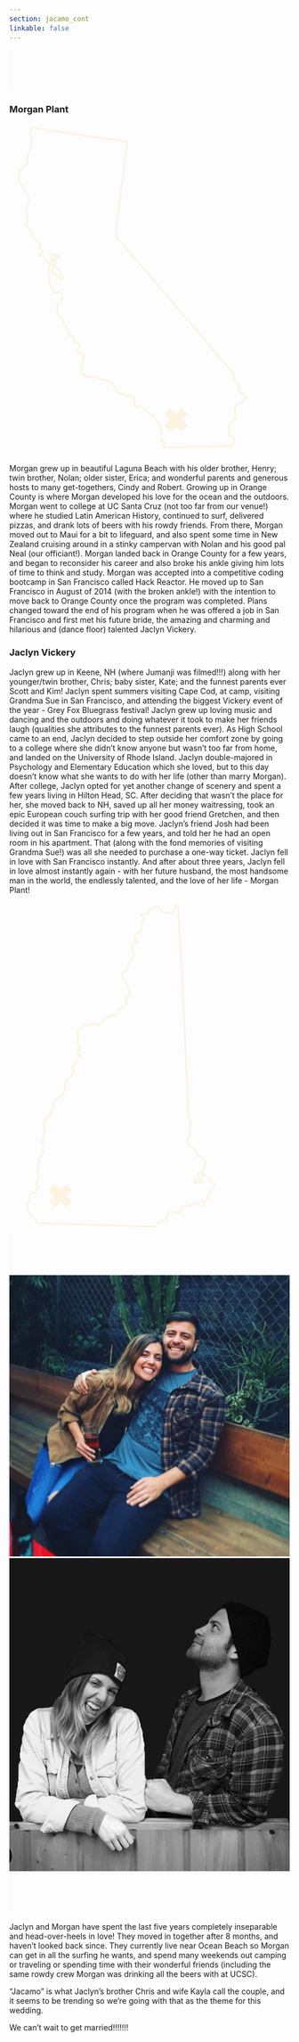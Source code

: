 ```yaml
---
section: jacamo_cont
linkable: false
---
```


<div class="line-wrap"><svg height="5%" width="6%" class="line-4 line" xmlns="http://www.w3.org/2000/svg" viewBox="0 0 30 70" xmlns:xlink="http://www.w3.org/1999/xlink"><path d="M2.48 68.92L2.48 0" opacity="1" fill-opacity="0" stroke="#fcf3e0" stroke-opacity="1"></path></svg></div>

### Morgan Plant
<div class="morgan-about">
  <div class="line-wrap ca"><svg height="100%" width="100%" class="california" xmlns="http://www.w3.org/2000/svg" viewBox="0 0 170 200" xmlns:xlink="http://www.w3.org/1999/xlink"><path d="M90.36 181.35C91.25 182.88 91.84 184.29 92.15 185.81C92.45 187.34 92.49 188.94 92.33 189.98C92.17 191.01 91.82 191.46 91.84 191.73C91.87 191.98 92.29 192.05 92.77 192.17C93.23 192.31 93.76 192.5 94.06 192.82C94.36 193.14 94.46 193.6 94.3 193.91C94.14 194.25 93.72 194.44 93.51 194.76C93.3 195.08 93.3 195.54 93.47 195.76C93.65 195.99 94 195.99 100.49 195.87C106.99 195.76 119.61 195.54 125.92 195.43C132.23 195.31 131.61 195.22 132.25 195.2C132.25 195.11 132.26 194.9 132.26 194.72C132.28 194.55 132.26 194.37 132.42 194.48C132.58 194.57 132.91 194.92 133.13 195.15C133.32 195.38 133.39 195.5 133.51 195.5C133.64 195.48 133.8 195.34 133.95 195.45C134.13 195.55 134.31 195.89 134.43 196.08C134.55 196.28 134.61 196.31 134.68 196.17C134.73 196.01 134.8 195.69 134.84 195.34C134.89 194.99 134.92 194.62 134.99 194.37C135.08 194.14 135.19 194.05 135.42 193.81C135.66 193.58 136.05 193.19 136.26 192.87C136.49 192.54 136.55 192.27 136.46 192.06C136.37 191.85 136.14 191.68 136.1 191.48C136.07 191.31 136.25 191.09 136.28 190.9C136.3 190.72 136.18 190.53 136.07 190.3C135.96 190.07 135.86 189.81 135.72 189.61C135.58 189.42 135.38 189.3 135.14 189.28C134.89 189.24 134.57 189.3 134.36 189.35C134.13 189.42 134.03 189.47 133.94 189.38C133.85 189.28 133.76 189.03 133.62 189C133.48 188.96 133.28 189.16 133.2 189.17C133.11 189.17 133.13 189 133.14 188.82C133.16 188.66 133.18 188.5 133.07 188.38C132.97 188.26 132.74 188.19 132.77 187.89C132.81 187.57 133.13 187.04 133.3 186.65C133.46 186.27 133.48 186.04 133.43 185.84C133.37 185.63 133.27 185.45 133.28 185.24C133.32 185.03 133.48 184.77 133.3 184.59C133.14 184.42 132.63 184.31 132.56 184.17C132.49 184.03 132.84 183.83 132.99 183.57C133.14 183.3 133.07 182.95 133.04 182.69C133 182.41 133 182.19 133.23 182.16C133.46 182.14 133.92 182.28 134.15 182.18C134.38 182.07 134.4 181.72 134.5 181.44C134.61 181.15 134.8 180.94 135.22 180.47C135.66 180.01 136.32 179.27 136.55 178.69C136.77 178.11 136.56 177.65 136.58 177.35C136.6 177.07 136.83 176.94 136.92 176.73C137 176.52 136.95 176.22 136.92 175.78C136.88 175.32 136.88 174.7 136.93 174.25C136.99 173.79 137.07 173.49 137 173.17C136.95 172.85 136.72 172.54 136.83 172.2C136.93 171.89 137.37 171.57 137.62 171.27C137.88 170.99 137.97 170.72 138.01 170.41C138.06 170.09 138.08 169.72 138.45 169.4C138.82 169.08 139.54 168.8 140.09 168.59C140.63 168.36 140.99 168.2 141.23 168.22C141.46 168.24 141.6 168.43 141.78 168.31C141.96 168.17 142.18 167.73 142.34 167.3C142.5 166.88 142.59 166.49 142.68 166.35C142.77 166.21 142.82 166.3 143.05 166.35C143.28 166.4 143.66 166.42 143.75 166.26C143.86 166.11 143.66 165.77 143.45 165.42C143.26 165.05 143.05 164.68 142.75 164.5C142.43 164.31 142.03 164.31 141.81 164.17C141.59 164.01 141.53 163.71 141.36 163.58C141.2 163.46 140.9 163.51 140.65 163.39C140.4 163.25 140.19 162.92 140 162.72C139.81 162.53 139.63 162.47 139.54 162.23C139.47 161.98 139.49 161.56 139.51 161.26C139.52 160.98 139.56 160.82 139.44 160.61C139.31 160.4 139.01 160.1 138.85 159.48C138.71 158.84 138.7 157.88 138.5 157.36C138.33 156.84 137.97 156.78 137.6 156.71C137.25 156.64 136.9 156.59 136.79 156.13C136.67 155.67 136.81 154.84 136.72 154.42C136.63 154 136.35 154 136.21 153.5C136.05 152.99 136.05 151.99 135.96 151.46C135.86 150.93 135.66 150.86 134.01 148.99C132.35 147.13 129.21 143.44 117.41 129.66C105.62 115.86 85.14 91.98 74.85 79.98C64.54 68 64.4 67.91 64.34 67.82C64.31 67.73 64.34 67.66 64.4 67.28C64.47 66.91 64.54 66.22 65.74 56.76C66.93 47.27 69.23 29.02 70.41 19.94C71.57 10.87 71.62 10.97 71.52 11.01C71.41 11.04 71.15 10.99 69.4 10.72C67.67 10.48 64.49 10 54.86 8.57C45.24 7.13 29.19 4.73 21.2 3.53C13.22 2.34 13.31 2.35 13.34 2.44C13.4 2.53 13.4 2.69 13.38 3.04C13.34 3.39 13.27 3.92 13.11 4.36C12.96 4.82 12.71 5.17 12.52 5.42C12.3 5.65 12.15 5.77 12.18 6C12.23 6.23 12.46 6.58 12.71 6.99C12.96 7.38 13.2 7.8 13.38 8.5C13.57 9.21 13.7 10.2 13.61 11.34C13.52 12.49 13.22 13.79 12.92 14.74C12.64 15.69 12.36 16.29 12.25 16.75C12.15 17.21 12.22 17.51 12.04 17.74C11.88 17.98 11.48 18.14 11.28 18.39C11.09 18.65 11.11 19.01 11.18 19.52C11.25 20.01 11.37 20.66 11.33 21.23C11.3 21.79 11.09 22.27 10.96 22.65C10.84 23.02 10.81 23.31 10.89 23.57C10.96 23.84 11.16 24.1 11.16 24.35C11.16 24.61 10.96 24.88 10.74 24.93C10.52 25 10.26 24.88 10.05 24.95C9.84 25.02 9.68 25.3 9.31 25.65C8.96 26 8.39 26.44 7.97 26.85C7.55 27.27 7.26 27.68 6.91 28.29C6.56 28.89 6.14 29.7 5.92 30.22C5.71 30.71 5.71 30.92 5.77 31.29C5.82 31.64 5.92 32.17 5.92 32.66C5.92 33.16 5.82 33.62 5.77 33.93C5.71 34.25 5.71 34.41 5.8 34.73C5.91 35.04 6.12 35.5 6.44 35.89C6.74 36.26 7.16 36.56 7.35 36.88C7.53 37.19 7.48 37.53 7.7 37.74C7.92 37.97 8.41 38.06 8.69 38.23C8.99 38.41 9.08 38.67 8.99 38.94C8.92 39.19 8.66 39.45 8.66 39.68C8.66 39.91 8.92 40.1 9.24 40.38C9.55 40.68 9.92 41.07 10.05 41.35C10.15 41.65 10.03 41.86 10.14 42.02C10.22 42.16 10.54 42.23 10.65 42.46C10.75 42.67 10.65 43.03 10.77 43.29C10.91 43.56 11.28 43.71 11.51 44.3C11.74 44.88 11.85 45.88 11.88 46.66C11.9 47.43 11.88 48 11.69 48.67C11.49 49.32 11.16 50.06 10.86 50.68C10.56 51.31 10.31 51.84 10.26 52.35C10.21 52.86 10.37 53.37 10.56 54.5C10.75 55.63 10.98 57.35 11.05 58.34C11.11 59.33 11.02 59.56 10.81 59.75C10.58 59.93 10.24 60.07 10.08 60.23C9.92 60.4 9.94 60.61 9.98 60.9C10.03 61.18 10.12 61.53 10.29 61.78C10.47 62.02 10.74 62.15 10.86 62.27C10.98 62.41 10.95 62.54 11.11 62.78C11.25 63.03 11.56 63.4 11.79 63.58C12.02 63.75 12.15 63.75 12.32 64.03C12.5 64.33 12.73 64.91 12.96 65.27C13.19 65.62 13.41 65.71 13.61 65.95C13.8 66.18 13.96 66.55 14.08 66.96C14.22 67.36 14.35 67.79 14.47 68.16C14.61 68.53 14.77 68.81 15.04 69.18C15.3 69.53 15.65 69.97 16.06 70.38C16.46 70.8 16.9 71.19 17.26 71.45C17.63 71.73 17.87 71.89 18.05 71.98C18.23 72.05 18.33 72.05 18.42 72.18C18.51 72.3 18.58 72.56 18.6 72.84C18.6 73.13 18.56 73.46 18.52 73.74C18.49 74.04 18.45 74.31 18.49 74.59C18.52 74.85 18.63 75.14 18.82 75.47C19.02 75.79 19.28 76.16 19.48 76.39C19.65 76.62 19.72 76.69 19.78 76.85C19.81 77.02 19.83 77.29 19.79 77.51C19.76 77.74 19.71 77.94 19.53 78.1C19.37 78.27 19.11 78.4 18.84 78.55C18.58 78.71 18.31 78.89 18.19 79.12C18.05 79.35 18.03 79.61 18.1 79.79C18.15 79.98 18.31 80.07 18.54 80.09C18.79 80.09 19.12 80 19.55 80.02C19.97 80.02 20.48 80.12 20.78 80.28C21.06 80.46 21.13 80.7 21.13 80.95C21.12 81.18 21.03 81.43 20.99 81.66C20.94 81.89 20.92 82.11 21.19 82.34C21.43 82.57 21.96 82.8 22.3 82.98C22.63 83.15 22.77 83.26 23.02 83.51C23.27 83.75 23.6 84.14 23.86 84.35C24.15 84.56 24.38 84.6 24.57 84.48C24.78 84.37 24.96 84.11 25.05 83.84C25.13 83.58 25.13 83.31 25.24 83.07C25.34 82.8 25.56 82.55 25.56 82.26C25.54 81.97 25.33 81.64 25.31 81.32C25.29 81 25.49 80.7 25.64 80.44C25.8 80.18 25.96 79.93 26.07 79.75C26.17 79.59 26.24 79.49 26.49 79.38C26.72 79.29 27.12 79.19 27.44 79.14C27.74 79.08 27.95 79.1 28.06 79.17C28.18 79.24 28.2 79.37 28.27 79.56C28.32 79.75 28.45 80 28.59 80.14C28.75 80.28 28.94 80.32 29.19 80.21C29.43 80.11 29.75 79.84 29.94 79.75C30.14 79.66 30.23 79.75 30.38 79.91C30.54 80.07 30.76 80.3 30.7 80.56C30.65 80.83 30.31 81.15 29.98 81.27C29.63 81.41 29.26 81.36 29.08 81.44C28.89 81.52 28.87 81.71 28.78 81.83C28.69 81.96 28.52 81.99 28.32 81.96C28.13 81.92 27.92 81.78 27.76 81.78C27.6 81.78 27.51 81.92 27.37 82.06C27.23 82.22 27.05 82.4 26.86 82.52C26.67 82.64 26.46 82.71 26.38 82.78C26.3 82.87 26.37 82.96 26.58 83.12C26.81 83.28 27.2 83.51 27.48 83.61C27.78 83.72 27.97 83.74 28.08 83.84C28.18 83.95 28.22 84.14 28.13 84.35C28.04 84.58 27.85 84.81 27.69 84.95C27.51 85.11 27.37 85.18 27.37 85.23C27.35 85.3 27.46 85.36 27.53 85.45C27.58 85.53 27.6 85.67 27.69 85.83C27.79 86.01 27.97 86.2 28.13 86.27C28.29 86.34 28.41 86.29 28.46 86.38C28.52 86.45 28.48 86.64 28.52 86.85C28.57 87.07 28.68 87.3 28.8 87.4C28.9 87.52 29.01 87.54 29.08 87.61C29.13 87.68 29.13 87.82 29.19 87.98C29.26 88.14 29.38 88.32 29.56 88.42C29.73 88.53 29.94 88.55 30.09 88.62C30.23 88.71 30.3 88.83 30.35 88.93C30.42 89.06 30.46 89.15 30.54 89.32C30.63 89.48 30.76 89.71 30.79 89.97C30.83 90.26 30.77 90.59 30.76 90.82C30.74 91.05 30.76 91.15 30.86 91.33C30.97 91.51 31.14 91.74 31.37 91.93C31.6 92.11 31.9 92.23 32.06 92.32C32.2 92.42 32.22 92.49 32.27 92.67C32.32 92.85 32.39 93.11 32.39 93.43C32.38 93.76 32.29 94.13 32.2 94.33C32.13 94.52 32.08 94.54 31.79 94.47C31.5 94.42 30.95 94.26 30.58 94.1C30.23 93.92 30.03 93.75 29.86 93.45C29.7 93.15 29.57 92.74 29.42 92.49C29.26 92.25 29.06 92.16 28.75 92.04C28.45 91.91 28.02 91.74 27.79 91.53C27.55 91.31 27.49 91.07 27.32 90.75C27.14 90.45 26.86 90.08 26.6 89.83C26.35 89.59 26.12 89.45 26.05 89.29C25.98 89.15 26.03 88.97 26.08 88.72C26.12 88.48 26.16 88.16 26.16 87.86C26.17 87.58 26.17 87.31 26.28 87.14C26.38 86.96 26.6 86.85 26.68 86.64C26.77 86.43 26.72 86.1 26.63 85.85C26.54 85.6 26.38 85.43 26.14 85.32C25.89 85.22 25.54 85.2 25.22 85.25C24.9 85.3 24.62 85.45 24.43 85.69C24.23 85.96 24.13 86.31 24.08 86.75C24.04 87.19 24.06 87.7 24.08 87.97C24.08 88.25 24.08 88.26 24.04 88.39C24.02 88.49 24.01 88.69 23.86 88.93C23.74 89.16 23.51 89.46 23.41 89.76C23.32 90.06 23.35 90.36 23.44 90.56C23.55 90.75 23.72 90.86 23.86 90.94C24.02 91.05 24.16 91.14 24.29 91.35C24.41 91.54 24.52 91.86 24.53 92.32C24.55 92.78 24.5 93.36 24.39 93.99C24.29 94.61 24.13 95.28 24.04 95.79C23.95 96.28 23.93 96.62 24.18 97.09C24.41 97.59 24.87 98.2 25.17 98.72C25.49 99.23 25.61 99.6 25.8 100C25.98 100.42 26.23 100.87 26.54 101.22C26.86 101.57 27.28 101.83 27.65 102.01C28.04 102.17 28.39 102.22 28.78 102.2C29.15 102.19 29.54 102.1 29.87 102.12C30.19 102.13 30.44 102.26 30.65 102.33C30.86 102.4 31.05 102.42 31.18 102.52C31.3 102.61 31.39 102.77 31.51 102.93C31.64 103.07 31.83 103.21 31.97 103.31C32.13 103.42 32.25 103.49 32.31 103.65C32.34 103.81 32.31 104.05 32.25 104.32C32.22 104.58 32.16 104.85 32.18 105.08C32.2 105.31 32.29 105.5 32.24 105.69C32.18 105.89 32.01 106.1 31.95 106.35C31.9 106.57 31.95 106.86 31.95 107.1C31.95 107.33 31.9 107.51 31.74 107.76C31.58 108 31.34 108.32 31.11 108.51C30.88 108.72 30.67 108.81 30.33 108.85C30 108.87 29.56 108.83 29.24 108.81C28.94 108.78 28.75 108.78 28.66 108.81C28.55 108.87 28.55 108.95 28.61 109.08C28.68 109.18 28.83 109.32 28.99 109.45C29.17 109.59 29.36 109.73 29.45 109.89C29.54 110.03 29.52 110.17 29.43 110.31C29.36 110.45 29.22 110.59 29.13 110.7C29.06 110.82 29.05 110.91 29.06 111.47C29.08 112.04 29.13 113.08 29.13 113.82C29.15 114.56 29.13 114.98 29.26 115.21C29.38 115.42 29.63 115.42 29.79 115.6C29.93 115.76 29.96 116.11 30.21 116.3C30.46 116.51 30.93 116.57 31.44 117.08C31.95 117.59 32.52 118.54 32.78 119.32C33.06 120.09 33.03 120.69 33.08 120.96C33.13 121.24 33.28 121.18 33.54 121.31C33.8 121.43 34.17 121.71 34.33 122.22C34.49 122.74 34.44 123.46 34.53 123.88C34.61 124.3 34.84 124.41 35 124.53C35.14 124.64 35.21 124.74 35.28 124.97C35.34 125.18 35.39 125.54 35.55 125.71C35.72 125.89 36.01 125.91 36.15 126.05C36.27 126.19 36.27 126.47 36.31 126.84C36.36 127.19 36.45 127.65 36.62 127.95C36.78 128.27 37.01 128.44 37.4 128.66C37.77 128.89 38.26 129.13 38.56 129.31C38.86 129.47 38.95 129.52 39.02 129.77C39.07 130.01 39.11 130.44 39.09 130.72C39.07 131 39 131.16 38.98 131.28C38.97 131.42 39.02 131.53 39.2 131.78C39.37 132.02 39.67 132.41 40.01 132.67C40.34 132.94 40.73 133.1 41.1 133.15C41.45 133.22 41.82 133.2 42.02 133.22C42.23 133.24 42.3 133.33 42.35 133.59C42.42 133.86 42.47 134.33 42.51 134.75C42.54 135.18 42.54 135.55 42.37 135.85C42.19 136.16 41.82 136.43 41.63 136.66C41.45 136.89 41.45 137.1 41.5 137.38C41.54 137.68 41.63 138.08 41.72 138.33C41.79 138.58 41.88 138.68 42.02 138.72C42.17 138.75 42.4 138.72 42.6 138.84C42.77 138.97 42.91 139.23 43.09 139.25C43.27 139.28 43.46 139.05 43.65 138.93C43.85 138.81 44.04 138.77 44.17 138.86C44.27 138.93 44.31 139.11 44.38 139.27C44.47 139.42 44.61 139.56 44.73 139.69C44.85 139.81 44.98 139.94 45.05 140.15C45.1 140.36 45.1 140.66 45.05 141.1C44.99 141.54 44.87 142.1 44.66 142.56C44.45 143.04 44.13 143.41 44.01 143.71C43.9 143.99 43.97 144.2 44.13 144.39C44.29 144.59 44.52 144.76 44.62 144.99C44.73 145.22 44.69 145.5 44.64 145.75C44.57 145.98 44.48 146.17 44.38 146.31C44.27 146.46 44.13 146.53 44.13 146.76C44.11 146.98 44.2 147.35 44.31 147.64C44.4 147.92 44.5 148.09 44.41 148.29C44.32 148.5 44.06 148.71 43.85 149.06C43.64 149.42 43.5 149.91 43.46 150.24C43.41 150.56 43.46 150.72 43.64 150.79C43.83 150.88 44.15 150.88 44.36 150.88C44.57 150.88 44.66 150.88 44.75 150.95C44.84 151.04 44.91 151.2 45.01 151.3C45.1 151.41 45.24 151.48 45.36 151.51C45.49 151.55 45.63 151.57 45.68 151.64C45.75 151.72 45.75 151.87 45.73 152.11C45.73 152.36 45.7 152.69 45.72 152.94C45.73 153.19 45.79 153.33 45.89 153.4C46 153.45 46.16 153.42 46.63 153.33C47.09 153.26 47.87 153.15 48.41 153.1C48.96 153.05 49.26 153.05 49.56 153.1C49.84 153.13 50.14 153.26 50.49 153.31C50.85 153.38 51.25 153.38 51.6 153.47C51.96 153.54 52.24 153.68 52.5 153.7C52.77 153.72 52.98 153.59 53.14 153.61C53.29 153.63 53.38 153.79 53.58 154C53.75 154.23 54.03 154.49 54.46 154.69C54.9 154.88 55.52 154.97 55.92 154.91C56.33 154.88 56.52 154.69 56.66 154.7C56.8 154.7 56.89 154.91 57.03 155.09C57.17 155.28 57.38 155.44 57.72 155.51C58.05 155.58 58.49 155.55 58.81 155.53C59.13 155.51 59.29 155.51 59.59 155.62C59.89 155.74 60.31 155.97 60.68 156.18C61.05 156.41 61.33 156.62 61.72 156.94C62.09 157.28 62.53 157.72 62.76 158.07C63 158.42 63.04 158.67 63.13 158.76C63.22 158.86 63.37 158.81 63.64 158.9C63.9 159 64.29 159.27 64.41 159.5C64.54 159.73 64.41 159.92 64.34 160.13C64.26 160.34 64.22 160.57 64.38 160.96C64.54 161.33 64.91 161.88 65.17 162.25C65.44 162.62 65.6 162.83 65.82 162.88C66.04 162.95 66.34 162.86 66.53 162.84C66.72 162.81 66.83 162.84 67.18 163.04C67.53 163.25 68.12 163.64 68.54 163.85C68.94 164.08 69.17 164.13 69.44 164.15C69.68 164.15 69.97 164.11 70.11 164.15C70.27 164.18 70.28 164.29 70.34 164.41C70.39 164.54 70.46 164.66 70.58 164.7C70.69 164.73 70.83 164.68 71.27 164.66C71.71 164.64 72.45 164.64 73.09 164.73C73.72 164.84 74.23 165.01 74.6 165.15C74.97 165.31 75.16 165.44 75.38 165.7C75.57 165.95 75.78 166.33 75.9 166.88C76.03 167.43 76.05 168.13 75.98 168.64C75.92 169.14 75.76 169.44 75.71 169.7C75.64 169.96 75.68 170.19 75.69 170.37C75.71 170.55 75.71 170.67 75.82 170.69C75.94 170.7 76.15 170.62 76.38 170.67C76.61 170.72 76.84 170.93 77 171.2C77.16 171.46 77.24 171.78 77.4 171.9C77.58 172.04 77.81 172.01 77.97 171.87C78.11 171.71 78.16 171.46 78.27 171.23C78.35 171.02 78.48 170.81 78.78 170.7C79.08 170.58 79.55 170.56 79.94 170.65C80.33 170.74 80.65 170.93 80.87 171.18C81.12 171.43 81.26 171.71 81.37 171.99C81.46 172.29 81.49 172.59 81.61 172.82C81.74 173.07 81.95 173.24 82.27 173.45C82.58 173.67 82.99 173.89 83.43 174.23C83.85 174.55 84.31 174.95 84.63 175.3C84.96 175.66 85.16 175.96 85.3 176.2C85.46 176.43 85.56 176.63 85.76 176.7C85.95 176.78 86.2 176.75 86.43 176.7C86.64 176.64 86.81 176.59 87.52 177.37C88.22 178.16 89.46 179.82 90.36 181.35Z" opacity="1" fill-opacity="0" stroke="#fcf3e0" stroke-opacity="1"></path><path d="M106.37 174.19L95.77 184.68" opacity="1" fill-opacity="0" stroke="#fcf3e0" stroke-opacity="1" stroke-width="5"></path><path d="M106.37 184.68L95.77 174.19" opacity="1" fill-opacity="0" stroke="#fcf3e0" stroke-opacity="1" stroke-width="5"></path></svg></div>
  <p>
Morgan grew up in beautiful Laguna Beach with his older brother, Henry; twin brother, Nolan; older sister, Erica; and wonderful parents and generous hosts to many get-togethers,  Cindy and Robert. Growing up in Orange County is where Morgan developed his love for the ocean and the outdoors. Morgan went to college at UC Santa Cruz (not too far from our venue!) where he studied Latin American History, continued to surf, delivered pizzas, and drank lots of beers with his rowdy friends. From there, Morgan moved out to Maui for a bit to lifeguard, and also spent some time in New Zealand cruising around in a stinky campervan with Nolan and his good pal Neal (our officiant!). Morgan landed back in Orange County for a few years, and began to reconsider his career and also broke his ankle giving him lots of time to think and study. Morgan was accepted into a competitive coding bootcamp in San Francisco called Hack Reactor. He moved up to San Francisco in August of 2014 (with the broken ankle!) with the intention to move back to Orange County once the program was completed. Plans changed toward the end of his program when he was offered a job in San Francisco and first met his future bride, the amazing and charming and hilarious and (dance floor) talented Jaclyn Vickery.
</p>
</div>


### Jaclyn Vickery
<div class="jaclyn-about">
  <p>
  Jaclyn grew up in Keene, NH (where Jumanji was filmed!!!) along with her younger/twin brother, Chris; baby sister, Kate; and the funnest parents ever Scott and Kim! Jaclyn spent summers visiting Cape Cod, at camp, visiting Grandma Sue in San Francisco, and attending the biggest Vickery event of the year - Grey Fox Bluegrass festival! Jaclyn grew up loving music and dancing and the outdoors and doing whatever it took to make her friends laugh (qualities she attributes to the funnest parents ever). As High School came to an end, Jaclyn decided to step outside her comfort zone by going to a college where she didn’t know anyone but wasn’t too far from home, and landed on the University of Rhode Island. Jaclyn double-majored in Psychology and Elementary Education which she loved, but to this day doesn’t know what she wants to do with her life (other than marry Morgan). After college, Jaclyn opted for yet another change of scenery and spent a few years living in Hilton Head, SC. After deciding that wasn’t the place for her, she moved back to NH, saved up all her money waitressing, took an epic European couch surfing trip with her good friend Gretchen, and then decided it was time to make a big move. Jaclyn’s friend Josh had been living out in San Francisco for a few years, and told her he had an open room in his apartment. That (along with the fond memories of visiting Grandma Sue!) was all she needed to purchase a one-way ticket. Jaclyn fell in love with San Francisco instantly. And after about three years, Jaclyn fell in love almost instantly again - with her future husband, the most handsome man in the world, the endlessly talented, and the love of her life - Morgan Plant!
  </p>
   <div class="line-wrap nh"><svg height="100%" width="100%" class="new-hampshire" xmlns="http://www.w3.org/2000/svg" viewBox="0 0 170 200" xmlns:xlink="http://www.w3.org/1999/xlink"><path d="M28.41 119.14C29.11 118.63 30.07 118.31 30.67 117.92C31.25 117.55 31.5 117.11 31.84 116.86C32.17 116.61 32.6 116.56 32.7 116.26C32.81 115.97 32.6 115.44 32.76 115.02C32.9 114.61 33.43 114.28 33.66 113.98C33.89 113.68 33.85 113.39 33.76 113.07C33.66 112.74 33.5 112.39 33.53 112.1C33.57 111.84 33.78 111.66 33.78 111.32C33.76 110.97 33.53 110.46 33.55 110.07C33.57 109.68 33.85 109.42 34.15 109.29C34.44 109.19 34.74 109.2 34.75 109.04C34.79 108.88 34.52 108.53 34.49 108.21C34.45 107.91 34.65 107.63 34.95 107.31C35.25 106.99 35.66 106.66 36.17 106.29C36.7 105.91 37.37 105.53 37.69 105.33C38.02 105.14 37.96 105.03 37.99 105C37.95 104.85 37.9 104.57 37.88 104.25C37.87 103.92 37.9 103.56 38.04 103.35C38.18 103.14 38.45 103.1 38.75 102.93C39.05 102.75 39.4 102.45 39.56 102.2C39.7 101.94 39.69 101.72 39.44 101.65C39.17 101.6 38.71 101.71 38.47 101.51C38.2 101.34 38.17 100.86 38.1 100.51C38.04 100.13 37.95 99.87 37.99 99.67C38.01 99.48 38.17 99.37 38.24 99.16C38.31 98.93 38.29 98.6 38.48 98.51C38.68 98.42 39.09 98.56 39.33 98.56C39.58 98.54 39.69 98.37 39.63 98.19C39.6 97.99 39.44 97.8 39.47 97.62C39.53 97.43 39.79 97.25 39.99 97.09C40.18 96.93 40.29 96.79 40.29 96.6C40.31 96.4 40.22 96.14 40.32 95.93C40.43 95.71 40.75 95.55 40.87 95.34C40.99 95.13 40.94 94.85 41.07 94.62C41.21 94.41 41.52 94.25 41.7 94.05C41.88 93.86 41.91 93.65 42.14 93.54C42.36 93.42 42.78 93.42 42.97 93.17C43.19 92.92 43.2 92.44 43.05 92.2C42.89 91.97 42.57 91.95 42.25 91.93C41.93 91.93 41.63 91.91 41.49 91.67C41.33 91.42 41.33 90.92 41.51 90.59C41.67 90.23 42 90.02 42.27 89.86C42.55 89.7 42.74 89.6 42.74 89.44C42.74 89.28 42.55 89.05 42.37 88.84C42.21 88.64 42.07 88.45 42.11 88.25C42.13 88.04 42.3 87.81 42.3 87.55C42.32 87.28 42.16 86.96 41.95 86.64C41.74 86.34 41.45 86.03 41.28 85.73C41.08 85.42 40.99 85.12 41.03 84.7C41.07 84.26 41.21 83.69 41.4 83.13C41.6 82.58 41.83 82.03 41.83 81.62C41.83 81.22 41.61 80.93 41.58 80.58C41.52 80.23 41.67 79.79 41.6 79.47C41.52 79.13 41.28 78.92 41.22 78.65C41.17 78.37 41.33 78.03 41.67 77.79C41.98 77.54 42.46 77.38 42.76 77.17C43.06 76.97 43.17 76.71 43.22 76.5C43.28 76.27 43.28 76.07 43.45 75.86C43.63 75.63 43.96 75.37 44.53 75.08C45.11 74.82 45.89 74.52 46.55 74.36C47.2 74.2 47.69 74.16 48.17 74.16C48.63 74.16 49.06 74.18 49.39 74.04C49.75 73.9 50.01 73.6 50.29 73.4C50.59 73.23 50.93 73.17 51.2 73.21C51.48 73.24 51.71 73.39 51.9 73.56C52.1 73.72 52.27 73.92 52.52 74.02C52.75 74.13 53.09 74.16 53.44 74.09C53.81 74.04 54.24 73.88 54.75 73.67C55.24 73.46 55.83 73.21 56.2 73.01C56.57 72.8 56.71 72.64 56.78 72.22C56.85 71.79 56.82 71.09 57.05 70.57C57.26 70.06 57.74 69.71 58.25 69.46C58.76 69.23 59.35 69.09 59.81 69.12C60.26 69.14 60.6 69.35 60.87 69.3C61.13 69.27 61.33 68.95 61.54 68.79C61.77 68.61 62.03 68.59 62.39 68.56C62.74 68.54 63.22 68.51 63.73 68.28C64.22 68.05 64.77 67.6 65.21 67.25C65.64 66.91 65.96 66.67 66.13 66.38C66.33 66.1 66.38 65.78 66.43 65.55C66.51 65.34 66.56 65.2 66.74 65.08C66.89 64.95 67.18 64.85 67.21 64.69C67.27 64.51 67.09 64.28 67.16 64.07C67.23 63.86 67.55 63.66 67.8 63.59C68.04 63.54 68.22 63.61 68.36 63.54C68.52 63.47 68.68 63.26 68.91 63.17C69.14 63.1 69.46 63.13 69.69 63.1C69.92 63.06 70.06 62.95 70.13 62.8C70.22 62.65 70.24 62.46 70.38 62.32C70.54 62.18 70.84 62.07 71 61.95C71.14 61.82 71.16 61.7 71.01 61.5C70.89 61.31 70.62 61.06 70.59 60.87C70.54 60.67 70.73 60.55 70.93 60.39C71.14 60.25 71.35 60.09 71.44 59.88C71.54 59.68 71.49 59.44 71.39 59.24C71.28 59.05 71.08 58.92 70.84 58.69C70.57 58.48 70.27 58.16 70.27 57.85C70.29 57.53 70.62 57.21 71.07 57.08C71.51 56.96 72.06 57.05 72.52 56.93C72.96 56.78 73.31 56.43 73.49 56.15C73.68 55.88 73.72 55.71 73.49 55.46C73.26 55.21 72.78 54.89 72.55 54.52C72.34 54.15 72.39 53.71 72.55 53.44C72.73 53.18 72.99 53.09 73.1 52.95C73.21 52.79 73.15 52.59 72.98 52.44C72.8 52.29 72.52 52.17 72.43 52.01C72.34 51.85 72.45 51.64 72.46 51.45C72.5 51.23 72.45 51.04 72.29 50.9C72.15 50.76 71.88 50.65 71.65 50.56C71.42 50.47 71.19 50.38 71.07 50.07C70.94 49.77 70.91 49.22 70.77 48.95C70.62 48.71 70.36 48.72 70.25 48.55C70.15 48.37 70.22 48 70.15 47.66C70.09 47.31 69.92 46.97 69.76 46.74C69.6 46.5 69.48 46.37 69.26 46.11C69.05 45.82 68.75 45.4 68.57 45.05C68.38 44.69 68.31 44.41 68.19 44.16C68.08 43.9 67.9 43.67 68.01 43.45C68.1 43.24 68.43 43.05 68.82 42.71C69.19 42.39 69.58 41.9 69.94 41.56C70.31 41.21 70.61 41.01 70.85 40.87C71.08 40.75 71.24 40.66 71.33 40.48C71.42 40.33 71.42 40.1 71.49 39.94C71.56 39.78 71.72 39.69 71.74 39.51C71.76 39.35 71.63 39.11 71.58 38.89C71.53 38.68 71.56 38.52 71.65 38.38C71.76 38.24 71.92 38.13 72.09 37.97C72.27 37.81 72.45 37.64 72.55 37.43C72.68 37.2 72.75 36.93 72.75 36.61C72.75 36.28 72.69 35.87 72.8 35.59C72.89 35.29 73.12 35.11 73.47 34.84C73.81 34.58 74.27 34.23 74.6 33.89C74.96 33.55 75.17 33.22 75.45 32.92C75.73 32.63 76.05 32.39 76.21 32.18C76.39 31.98 76.39 31.8 76.14 31.52C75.89 31.24 75.36 30.83 75.13 30.44C74.9 30.07 74.96 29.72 75.03 29.33C75.1 28.94 75.19 28.52 75.06 28.2C74.96 27.86 74.62 27.65 74.34 27.33C74.04 27.03 73.79 26.61 73.74 26.22C73.68 25.81 73.84 25.42 74.11 25.1C74.37 24.77 74.74 24.52 75.17 24.45C75.59 24.38 76.09 24.52 76.51 24.54C76.95 24.56 77.33 24.47 77.64 24.22C77.96 23.97 78.21 23.57 78.09 23.35C77.96 23.16 77.45 23.16 77.06 23.12C76.65 23.07 76.35 23 76.32 22.75C76.28 22.5 76.51 22.08 76.44 21.76C76.37 21.46 76.02 21.25 75.98 20.84C75.95 20.42 76.23 19.8 76.51 19.39C76.79 18.99 77.1 18.79 77.41 18.69C77.73 18.56 78.09 18.51 78.4 18.17C78.7 17.84 78.97 17.22 79.31 16.76C79.64 16.28 80.05 15.98 80.31 15.7C80.56 15.43 80.65 15.2 80.56 14.96C80.49 14.71 80.21 14.44 80.19 14.11C80.17 13.75 80.4 13.35 80.61 12.85C80.84 12.37 81.06 11.79 81.27 11.35C81.46 10.89 81.66 10.57 81.85 10.27C82.05 9.97 82.22 9.69 81.97 9.35C81.75 9 81.07 8.57 80.56 8.24C80.05 7.92 79.69 7.69 79.66 7.49C79.64 7.28 79.94 7.11 80.38 7C80.84 6.88 81.43 6.84 81.92 6.89C82.43 6.95 82.84 7.09 83.12 7.18C83.41 7.25 83.57 7.23 83.69 7.07C83.83 6.91 83.9 6.59 84.06 6.4C84.22 6.22 84.45 6.17 84.61 6.13C84.77 6.08 84.86 6.06 84.84 5.85C84.82 5.66 84.7 5.27 84.8 5C84.91 4.72 85.26 4.54 85.51 4.44C85.78 4.35 85.95 4.29 86.24 4.17C86.52 4.05 86.89 3.84 87.31 3.55C87.74 3.27 88.2 2.93 88.53 2.69C88.87 2.44 89.1 2.3 89.36 2.3C89.63 2.31 89.97 2.49 90.21 2.58C90.44 2.67 90.62 2.65 90.71 2.81C90.81 2.95 90.85 3.25 90.94 3.57C91.03 3.89 91.17 4.21 91.43 4.44C91.68 4.67 92.05 4.79 92.37 5.04C92.69 5.3 92.95 5.67 93.18 5.87C93.41 6.06 93.61 6.05 93.98 6.06C94.35 6.06 94.92 6.08 95.22 6.17C95.53 6.26 95.62 6.42 95.78 6.47C95.96 6.54 96.21 6.52 96.49 6.43C96.79 6.33 97.13 6.15 97.44 6.17C97.74 6.19 98.03 6.4 98.26 6.5C98.49 6.59 98.68 6.59 98.93 6.36C99.18 6.13 99.48 5.67 99.72 5.29C99.97 4.88 100.18 4.54 100.33 4.35C100.45 4.14 100.52 4.05 100.47 3.84C100.43 3.64 100.27 3.32 100.4 3C100.52 2.69 100.93 2.39 101.28 2.16C101.63 1.94 101.93 1.8 102.09 1.78C102.25 1.75 102.25 1.84 102.31 2.63C102.36 3.43 102.48 4.91 102.98 13.38C103.49 21.85 104.37 37.28 105.03 49.89C105.68 62.49 106.09 72.27 106.64 85.28C107.19 98.31 107.89 114.56 108.37 122.82C108.86 131.05 109.15 131.3 109.41 131.59C109.7 131.89 109.98 132.22 110.08 132.56C110.19 132.89 110.14 133.21 110.05 133.48C109.96 133.72 109.85 133.88 109.85 134.22C109.85 134.56 109.96 135.05 109.91 135.55C109.85 136.02 109.64 136.5 109.48 136.89C109.34 137.28 109.25 137.58 109.29 137.88C109.34 138.18 109.5 138.44 109.59 138.8C109.68 139.15 109.68 139.56 109.61 139.95C109.54 140.35 109.38 140.74 109.15 141.18C108.92 141.61 108.62 142.09 108.44 142.53C108.28 142.97 108.23 143.38 108.14 143.77C108.05 144.15 107.93 144.53 108.05 144.97C108.16 145.41 108.53 145.94 108.72 146.4C108.9 146.88 108.9 147.32 109.11 147.66C109.31 148.01 109.73 148.27 110.17 148.38C110.63 148.5 111.13 148.49 111.57 148.72C112.01 148.95 112.4 149.41 112.7 149.81C112.98 150.22 113.18 150.54 113.2 150.87C113.23 151.21 113.07 151.54 113.25 151.81C113.43 152.08 113.92 152.25 114.31 152.55C114.7 152.87 114.98 153.33 115.3 153.72C115.62 154.13 115.99 154.48 116.34 154.64C116.68 154.82 117.01 154.82 117.23 155.01C117.46 155.19 117.6 155.56 117.86 155.79C118.13 156.04 118.54 156.14 118.77 156.37C119 156.62 119.05 156.97 118.98 157.26C118.91 157.54 118.73 157.73 118.69 158.09C118.66 158.42 118.73 158.92 118.61 159.25C118.46 159.59 118.09 159.77 117.97 160.01C117.85 160.24 117.99 160.54 117.95 160.84C117.93 161.13 117.76 161.41 117.69 161.82C117.6 162.21 117.6 162.74 117.63 163.11C117.65 163.46 117.72 163.69 117.62 163.85C117.51 164.01 117.24 164.13 117 164.04C116.73 163.96 116.5 163.66 116.27 163.57C116.06 163.5 115.85 163.66 115.46 163.73C115.07 163.81 114.49 163.81 114.24 163.94C114.01 164.06 114.13 164.29 114.31 164.49C114.49 164.7 114.7 164.87 114.82 165.14C114.93 165.41 114.93 165.76 114.84 165.97C114.73 166.17 114.54 166.24 114.45 166.41C114.36 166.61 114.36 166.91 114.2 167.16C114.03 167.4 113.67 167.62 113.28 167.86C112.91 168.13 112.51 168.43 112.31 168.84C112.12 169.26 112.12 169.79 112.22 170.02C112.33 170.25 112.54 170.16 112.84 169.95C113.14 169.72 113.51 169.33 114.1 169.28C114.7 169.22 115.49 169.47 116.04 169.63C116.59 169.77 116.91 169.83 117.12 169.7C117.35 169.58 117.49 169.29 117.37 168.99C117.26 168.69 116.91 168.36 116.57 168.16C116.24 167.97 115.94 167.92 115.87 167.72C115.8 167.54 115.95 167.23 116.11 166.93C116.25 166.63 116.4 166.32 116.56 166.06C116.73 165.79 116.93 165.55 117.32 165.42C117.7 165.3 118.29 165.32 118.87 165.53C119.45 165.74 120.04 166.17 120.67 166.57C121.29 167 121.93 167.39 122.34 167.72C122.73 168.04 122.87 168.29 122.76 168.57C122.65 168.84 122.3 169.14 122.12 169.4C121.97 169.65 122 169.86 122.32 169.95C122.65 170.02 123.27 170 123.75 170.05C124.25 170.11 124.62 170.25 124.65 170.57C124.69 170.89 124.4 171.38 124.12 171.75C123.82 172.12 123.56 172.37 123.31 172.69C123.06 172.99 122.85 173.36 122.64 173.82C122.42 174.28 122.19 174.85 121.93 175.38C121.66 175.92 121.35 176.42 121.05 176.86C120.76 177.29 120.5 177.62 120.3 177.96C120.11 178.28 120 178.58 119.95 178.89C119.9 179.21 119.9 179.53 119.81 179.78C119.74 180.01 119.58 180.19 119.38 180.4C119.21 180.63 119 180.91 118.78 180.89C118.57 180.87 118.34 180.56 118.08 180.34C117.81 180.13 117.53 180.03 117.37 180.2C117.21 180.38 117.17 180.84 117.23 181.21C117.28 181.56 117.42 181.81 117.65 181.92C117.9 182.02 118.23 181.99 118.43 182.11C118.62 182.24 118.68 182.52 118.64 182.73C118.61 182.94 118.48 183.07 118.32 183.19C118.15 183.33 117.93 183.47 117.62 183.63C117.3 183.77 116.87 183.93 116.52 183.9C116.18 183.86 115.9 183.63 115.51 183.35C115.14 183.07 114.66 182.73 114.19 182.54C113.71 182.32 113.21 182.22 112.74 182.18C112.26 182.15 111.8 182.17 111.23 182.39C110.69 182.61 110.03 183.03 109.45 183.31C108.86 183.6 108.35 183.76 107.84 183.83C107.33 183.92 106.83 183.92 106.3 184C105.77 184.11 105.22 184.32 104.78 184.76C104.36 185.21 104.06 185.88 103.84 186.5C103.65 187.12 103.54 187.65 103.44 187.93C103.31 188.21 103.17 188.23 102.69 188.12C102.24 188.02 101.44 187.77 100.7 187.57C99.97 187.36 99.32 187.19 98.61 187.26C97.9 187.31 97.14 187.61 96.61 187.96C96.07 188.34 95.76 188.76 95.68 189.52C95.59 190.26 95.73 191.34 95.78 191.98C95.84 192.61 95.82 192.84 95.69 192.91C95.57 193 95.34 192.97 94.9 192.86C94.46 192.77 93.8 192.61 93.2 192.61C92.6 192.61 92.05 192.77 91.59 193.06C91.13 193.34 90.76 193.74 90.32 194.29C89.88 194.86 89.38 195.55 89.1 195.9C88.82 196.26 88.75 196.26 88.5 196.26C88.27 196.26 87.86 196.26 85.3 196.2C82.74 196.15 78 196.04 66.29 195.69C54.59 195.32 35.9 194.7 26.52 194.38C17.15 194.06 17.06 194.03 16.99 193.97C16.93 193.94 16.88 193.87 16.7 193.66C16.54 193.43 16.26 193.04 16.1 192.61C15.94 192.21 15.89 191.76 15.77 191.38C15.64 191 15.45 190.69 15.22 190.56C14.99 190.44 14.71 190.51 14.51 190.63C14.32 190.76 14.19 190.93 13.95 190.93C13.72 190.95 13.36 190.77 13.24 190.56C13.11 190.33 13.22 190.03 13.22 189.77C13.22 189.5 13.11 189.27 12.92 189.02C12.73 188.78 12.44 188.51 12.14 188.14C11.86 187.77 11.56 187.29 11.42 186.8C11.28 186.32 11.28 185.81 11.17 185.38C11.08 184.94 10.89 184.57 10.78 184.13C10.67 183.7 10.67 183.23 10.8 182.85C10.9 182.48 11.12 182.22 11.47 181.76C11.82 181.32 12.3 180.7 12.39 179.96C12.48 179.21 12.18 178.38 12.18 177.76C12.18 177.13 12.5 176.74 13.2 176.38C13.89 176.05 14.95 175.75 15.55 175.54C16.16 175.31 16.3 175.16 16.31 174.9C16.35 174.65 16.26 174.32 16.35 174.07C16.44 173.82 16.7 173.66 16.97 173.52C17.23 173.36 17.48 173.22 17.48 172.97C17.5 172.74 17.27 172.42 17.04 172.18C16.81 171.93 16.6 171.75 16.56 171.49C16.53 171.2 16.69 170.85 16.56 170.53C16.46 170.2 16.05 169.9 16.03 169.6C16.03 169.29 16.4 169.01 16.81 168.66C17.23 168.3 17.68 167.9 17.85 167.53C18.03 167.16 17.94 166.84 17.82 166.55C17.71 166.27 17.55 166.04 17.64 165.81C17.71 165.58 18.03 165.37 18.12 165.09C18.22 164.8 18.1 164.45 17.87 164.06C17.62 163.67 17.27 163.25 17.16 162.65C17.04 162.03 17.18 161.25 17.36 160.81C17.53 160.35 17.76 160.24 17.69 160.01C17.64 159.78 17.29 159.45 17.34 159.16C17.38 158.88 17.82 158.67 17.87 158.35C17.94 158.05 17.64 157.68 17.66 157.36C17.68 157.04 18.01 156.8 18.12 156.42C18.21 156.05 18.08 155.54 18.06 155.15C18.06 154.78 18.17 154.53 18.42 154.34C18.65 154.13 19.04 153.98 19.36 153.58C19.69 153.19 19.96 152.55 20.17 152C20.4 151.46 20.58 150.98 20.63 150.66C20.7 150.32 20.66 150.13 20.49 149.87C20.31 149.62 20.01 149.28 20.01 148.91C20.03 148.54 20.35 148.12 20.59 147.85C20.82 147.58 20.98 147.46 20.91 147.3C20.82 147.14 20.52 146.95 20.29 146.84C20.04 146.75 19.89 146.74 19.69 146.56C19.51 146.36 19.34 146.01 19.37 145.64C19.41 145.25 19.67 144.86 19.9 144.44C20.15 144.03 20.36 143.59 20.56 142.85C20.75 142.09 20.93 141.03 21.03 140.19C21.16 139.35 21.21 138.76 21.28 138.32C21.37 137.88 21.48 137.6 21.51 137.37C21.53 137.12 21.48 136.91 21.39 136.71C21.28 136.52 21.14 136.32 20.96 136.08C20.8 135.83 20.59 135.55 20.61 135.23C20.63 134.91 20.86 134.56 21.07 134.25C21.26 133.97 21.44 133.74 21.53 133.35C21.62 132.98 21.62 132.49 21.62 132.04C21.62 131.59 21.62 131.21 21.88 130.84C22.17 130.47 22.7 130.12 23.24 129.83C23.79 129.53 24.36 129.3 24.66 129.07C24.98 128.84 25.01 128.58 24.92 128.37C24.84 128.14 24.61 127.94 24.59 127.68C24.55 127.41 24.75 127.06 24.92 126.72C25.12 126.39 25.31 126.07 25.44 125.82C25.58 125.57 25.63 125.4 25.7 125.2C25.77 124.99 25.83 124.78 26.02 124.48C26.21 124.18 26.53 123.81 26.67 123.24C26.83 122.66 26.82 121.88 27.05 121.12C27.26 120.38 27.72 119.67 28.41 119.14Z" opacity="1" fill-opacity="0" stroke="#fcf3e0" stroke-opacity="1"></path><<path d="M36.21 172.34L25.61 182.82" opacity="1" fill-opacity="0" stroke="#fcf3e0" stroke-opacity="1" stroke-width="5"></path><path d="M36.21 182.82L25.61 172.34" opacity="1" fill-opacity="0" stroke="#fcf3e0" stroke-width="5" stroke-opacity="1"></path></svg></div>
</div>

<div class="line-wrap"><svg height="5%" width="6%" class="line-4 line" xmlns="http://www.w3.org/2000/svg" viewBox="0 0 30 70" xmlns:xlink="http://www.w3.org/1999/xlink"><path d="M2.48 68.92L2.48 0" opacity="1" fill-opacity="0" stroke="#fcf3e0" stroke-opacity="1"></path></svg></div>
<div class="jacamo-wrap-images">
<div class="card">
  <img src="/assets/images/download-29.jpg"/>
</div>
<div class="card">
  <img src="/assets/images/bw.jpg" />
</div>
</div>

<div class="line-wrap"><svg height="5%" width="6%" class="line-4 line" xmlns="http://www.w3.org/2000/svg" viewBox="0 0 30 70" xmlns:xlink="http://www.w3.org/1999/xlink"><path d="M2.48 68.92L2.48 0" opacity="1" fill-opacity="0" stroke="#fcf3e0" stroke-opacity="1"></path></svg></div>

Jaclyn and Morgan have spent the last five years completely inseparable and head-over-heels in love! They moved in together after 8 months, and haven’t looked back since. They currently live near Ocean Beach so Morgan can get in all the surfing he wants, and spend many weekends out camping or traveling or spending time with their wonderful friends (including the same rowdy crew Morgan was drinking all the beers with at UCSC). 

“Jacamo” is what Jaclyn’s brother Chris and wife Kayla call the couple, and it seems to be trending so we’re going with that as the theme for this wedding. 

We can’t wait to get married!!!!!!!